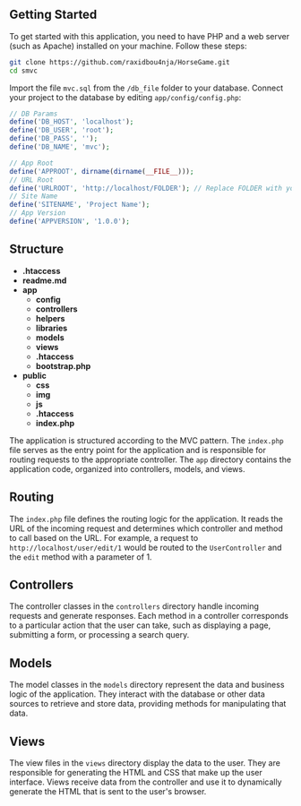 ## Getting Started

To get started with this application, you need to have PHP and a web server (such as Apache) installed on your machine. Follow these steps:

```bash
git clone https://github.com/raxidbou4nja/HorseGame.git
cd smvc
```

Import the file `mvc.sql` from the `/db_file` folder to your database. Connect your project to the database by editing `app/config/config.php`:

```php
// DB Params
define('DB_HOST', 'localhost');
define('DB_USER', 'root');
define('DB_PASS', '');
define('DB_NAME', 'mvc');

// App Root
define('APPROOT', dirname(dirname(__FILE__)));
// URL Root
define('URLROOT', 'http://localhost/FOLDER'); // Replace FOLDER with your actual folder
// Site Name
define('SITENAME', 'Project Name');
// App Version
define('APPVERSION', '1.0.0');
```

## Structure

- **.htaccess**
- **readme.md**
- **app**
  - **config**
  - **controllers**
  - **helpers**
  - **libraries**
  - **models**
  - **views**
  - **.htaccess**
  - **bootstrap.php**
- **public**
  - **css**
  - **img**
  - **js**
  - **.htaccess**
  - **index.php**

The application is structured according to the MVC pattern. The `index.php` file serves as the entry point for the application and is responsible for routing requests to the appropriate controller. The `app` directory contains the application code, organized into controllers, models, and views.

## Routing

The `index.php` file defines the routing logic for the application. It reads the URL of the incoming request and determines which controller and method to call based on the URL. For example, a request to `http://localhost/user/edit/1` would be routed to the `UserController` and the `edit` method with a parameter of 1.

## Controllers

The controller classes in the `controllers` directory handle incoming requests and generate responses. Each method in a controller corresponds to a particular action that the user can take, such as displaying a page, submitting a form, or processing a search query.

## Models

The model classes in the `models` directory represent the data and business logic of the application. They interact with the database or other data sources to retrieve and store data, providing methods for manipulating that data.

## Views

The view files in the `views` directory display the data to the user. They are responsible for generating the HTML and CSS that make up the user interface. Views receive data from the controller and use it to dynamically generate the HTML that is sent to the user's browser.
